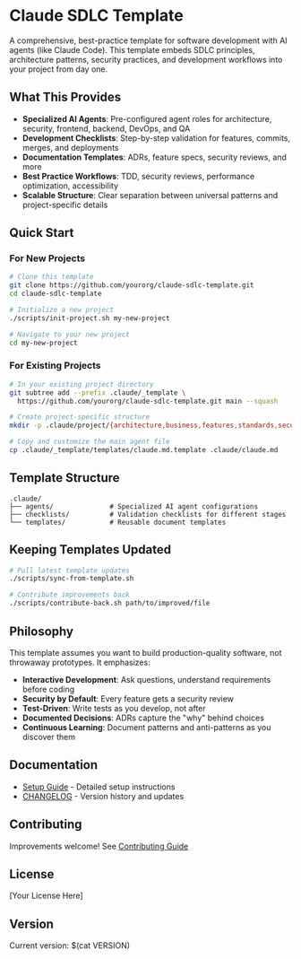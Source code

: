 # Claude SDLC Template

A comprehensive, best-practice template for software development with AI agents (like Claude Code). This template embeds SDLC principles, architecture patterns, security practices, and development workflows into your project from day one.

## What This Provides

- **Specialized AI Agents**: Pre-configured agent roles for architecture, security, frontend, backend, DevOps, and QA
- **Development Checklists**: Step-by-step validation for features, commits, merges, and deployments
- **Documentation Templates**: ADRs, feature specs, security reviews, and more
- **Best Practice Workflows**: TDD, security reviews, performance optimization, accessibility
- **Scalable Structure**: Clear separation between universal patterns and project-specific details

## Quick Start

### For New Projects

```bash
# Clone this template
git clone https://github.com/yourorg/claude-sdlc-template.git
cd claude-sdlc-template

# Initialize a new project
./scripts/init-project.sh my-new-project

# Navigate to your new project
cd my-new-project
```

### For Existing Projects

```bash
# In your existing project directory
git subtree add --prefix .claude/_template \
  https://github.com/yourorg/claude-sdlc-template.git main --squash

# Create project-specific structure
mkdir -p .claude/project/{architecture,business,features,standards,security,testing,operations}

# Copy and customize the main agent file
cp .claude/_template/templates/claude.md.template .claude/claude.md
```

## Template Structure

```
.claude/
├── agents/              # Specialized AI agent configurations
├── checklists/          # Validation checklists for different stages
└── templates/           # Reusable document templates
```

## Keeping Templates Updated

```bash
# Pull latest template updates
./scripts/sync-from-template.sh

# Contribute improvements back
./scripts/contribute-back.sh path/to/improved/file
```

## Philosophy

This template assumes you want to build production-quality software, not throwaway prototypes. It emphasizes:

- **Interactive Development**: Ask questions, understand requirements before coding
- **Security by Default**: Every feature gets a security review
- **Test-Driven**: Write tests as you develop, not after
- **Documented Decisions**: ADRs capture the "why" behind choices
- **Continuous Learning**: Document patterns and anti-patterns as you discover them

## Documentation

- [Setup Guide](docs/SETUP.md) - Detailed setup instructions
- [CHANGELOG](CHANGELOG.md) - Version history and updates

## Contributing

Improvements welcome! See [Contributing Guide](docs/CONTRIBUTING.md)

## License

[Your License Here]

## Version

Current version: $(cat VERSION)
